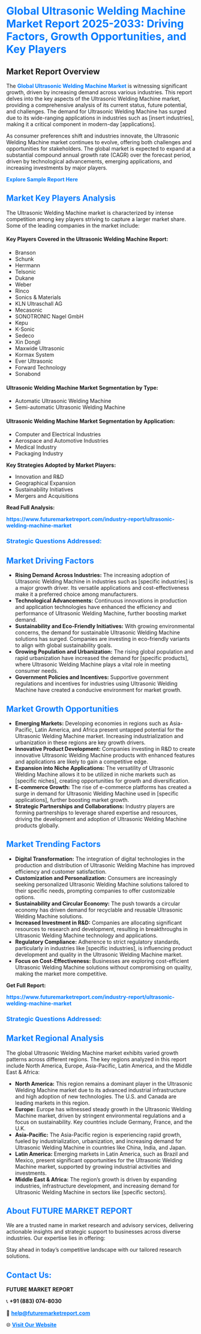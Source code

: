<h1 style="color: #007BFF;">Global Ultrasonic Welding Machine Market Report 2025-2033: Driving Factors, Growth Opportunities, and Key Players</h1>

<section id="overview">
<h2>Market Report Overview</h2>
<p>The <a href="https://www.futuremarketreport.com/industry-report/ultrasonic-welding-machine-market" style="color: #007BFF; text-decoration: none;"><strong>Global Ultrasonic Welding Machine Market</strong></a> is witnessing significant growth, driven by increasing demand across various industries. This report delves into the key aspects of the Ultrasonic Welding Machine market, providing a comprehensive analysis of its current status, future potential, and challenges. The demand for Ultrasonic Welding Machine has surged due to its wide-ranging applications in industries such as [insert industries], making it a critical component in modern-day [applications].</p>
<p>As consumer preferences shift and industries innovate, the Ultrasonic Welding Machine market continues to evolve, offering both challenges and opportunities for stakeholders. The global market is expected to expand at a substantial compound annual growth rate (CAGR) over the forecast period, driven by technological advancements, emerging applications, and increasing investments by major players.</p>
</section>

<section id="overview">
<p><a href="https://www.futuremarketreport.com/request-sample/reportId=85895" style="color: #007BFF; text-decoration: none;"><strong>Explore Sample Report Here</strong></a></p>
</section>

<section id="key-players">
<h2 style="color: #007BFF;">Market Key Players Analysis</h2>
<p>The Ultrasonic Welding Machine market is characterized by intense competition among key players striving to capture a larger market share. Some of the leading companies in the market include:</p>
<h4>Key Players Covered in the Ultrasonic Welding Machine Report:</h4>
<ul><li>Branson</li><li>Schunk</li><li>Herrmann</li><li>Telsonic</li><li>Dukane</li><li>Weber</li><li>Rinco</li><li>Sonics &amp; Materials</li><li>KLN Ultraschall AG</li><li>Mecasonic</li><li>SONOTRONIC Nagel GmbH</li><li>Kepu</li><li>K-Sonic</li><li>Sedeco</li><li>Xin Dongli</li><li>Maxwide Ultrasonic</li><li>Kormax System</li><li>Ever Ultrasonic</li><li>Forward Technology</li><li>Sonabond</li></ul>
<h4>Ultrasonic Welding Machine Market Segmentation by Type:</h4>
<ul><li>Automatic Ultrasonic Welding Machine</li><li>Semi-automatic Ultrasonic Welding Machine</li></ul>

<h4>Ultrasonic Welding Machine Market Segmentation by Application:</h4>
<ul><li>Computer and Electrical Industries</li><li>Aerospace and Automotive Industries</li><li>Medical Industry</li><li>Packaging Industry</li></ul>
<p><strong>Key Strategies Adopted by Market Players:</strong></p>
<ul>
<li>Innovation and R&D</li>
<li>Geographical Expansion</li>
<li>Sustainability Initiatives</li>
<li>Mergers and Acquisitions</li>
</ul>
</section>

<section>
<p><strong>Read Full Analysis: </strong></p><a href="https://www.futuremarketreport.com/industry-report/ultrasonic-welding-machine-market" style="color: #007BFF; text-decoration: none;"><strong>https://www.futuremarketreport.com/industry-report/ultrasonic-welding-machine-market</strong></a>
<h3 style="color: #007BFF;">Strategic Questions Addressed:</h3>
</section>

<section id="driving-factors">
<h2 style="color: #007BFF;">Market Driving Factors</h2>
<ul>
<li><strong>Rising Demand Across Industries:</strong> The increasing adoption of Ultrasonic Welding Machine in industries such as [specific industries] is a major growth driver. Its versatile applications and cost-effectiveness make it a preferred choice among manufacturers.</li>
<li><strong>Technological Advancements:</strong> Continuous innovations in production and application technologies have enhanced the efficiency and performance of Ultrasonic Welding Machine, further boosting market demand.</li>
<li><strong>Sustainability and Eco-Friendly Initiatives:</strong> With growing environmental concerns, the demand for sustainable Ultrasonic Welding Machine solutions has surged. Companies are investing in eco-friendly variants to align with global sustainability goals.</li>
<li><strong>Growing Population and Urbanization:</strong> The rising global population and rapid urbanization have increased the demand for [specific products], where Ultrasonic Welding Machine plays a vital role in meeting consumer needs.</li>
<li><strong>Government Policies and Incentives:</strong> Supportive government regulations and incentives for industries using Ultrasonic Welding Machine have created a conducive environment for market growth.</li>
</ul>
</section>

<section id="growth-opportunities">
<h2 style="color: #007BFF;">Market Growth Opportunities</h2>
<ul>
<li><strong>Emerging Markets:</strong> Developing economies in regions such as Asia-Pacific, Latin America, and Africa present untapped potential for the Ultrasonic Welding Machine market. Increasing industrialization and urbanization in these regions are key growth drivers.</li>
<li><strong>Innovative Product Development:</strong> Companies investing in R&D to create innovative Ultrasonic Welding Machine products with enhanced features and applications are likely to gain a competitive edge.</li>
<li><strong>Expansion into Niche Applications:</strong> The versatility of Ultrasonic Welding Machine allows it to be utilized in niche markets such as [specific niches], creating opportunities for growth and diversification.</li>
<li><strong>E-commerce Growth:</strong> The rise of e-commerce platforms has created a surge in demand for Ultrasonic Welding Machine used in [specific applications], further boosting market growth.</li>
<li><strong>Strategic Partnerships and Collaborations:</strong> Industry players are forming partnerships to leverage shared expertise and resources, driving the development and adoption of Ultrasonic Welding Machine products globally.</li>
</ul>
</section>

<section id="trending-factors">
<h2 style="color: #007BFF;">Market Trending Factors</h2>
<ul>
<li><strong>Digital Transformation:</strong> The integration of digital technologies in the production and distribution of Ultrasonic Welding Machine has improved efficiency and customer satisfaction.</li>
<li><strong>Customization and Personalization:</strong> Consumers are increasingly seeking personalized Ultrasonic Welding Machine solutions tailored to their specific needs, prompting companies to offer customizable options.</li>
<li><strong>Sustainability and Circular Economy:</strong> The push towards a circular economy has driven demand for recyclable and reusable Ultrasonic Welding Machine solutions.</li>
<li><strong>Increased Investment in R&D:</strong> Companies are allocating significant resources to research and development, resulting in breakthroughs in Ultrasonic Welding Machine technology and applications.</li>
<li><strong>Regulatory Compliance:</strong> Adherence to strict regulatory standards, particularly in industries like [specific industries], is influencing product development and quality in the Ultrasonic Welding Machine market.</li>
<li><strong>Focus on Cost-Effectiveness:</strong> Businesses are exploring cost-efficient Ultrasonic Welding Machine solutions without compromising on quality, making the market more competitive.</li>
</ul>
</section>

<section>
<p><strong>Get Full Report: </strong></p><a href="https://www.futuremarketreport.com/industry-report/ultrasonic-welding-machine-market" style="color: #007BFF; text-decoration: none;"><strong>https://www.futuremarketreport.com/industry-report/ultrasonic-welding-machine-market</strong></a>
<h3 style="color: #007BFF;">Strategic Questions Addressed:</h3>
</section>


<section id="regional-analysis">
<h2 style="color: #007BFF;">Market Regional Analysis</h2>
<p>The global Ultrasonic Welding Machine market exhibits varied growth patterns across different regions. The key regions analyzed in this report include North America, Europe, Asia-Pacific, Latin America, and the Middle East & Africa:</p>
<ul>
<li><strong>North America:</strong> This region remains a dominant player in the Ultrasonic Welding Machine market due to its advanced industrial infrastructure and high adoption of new technologies. The U.S. and Canada are leading markets in this region.</li>
<li><strong>Europe:</strong> Europe has witnessed steady growth in the Ultrasonic Welding Machine market, driven by stringent environmental regulations and a focus on sustainability. Key countries include Germany, France, and the U.K.</li>
<li><strong>Asia-Pacific:</strong> The Asia-Pacific region is experiencing rapid growth, fueled by industrialization, urbanization, and increasing demand for Ultrasonic Welding Machine in countries like China, India, and Japan.</li>
<li><strong>Latin America:</strong> Emerging markets in Latin America, such as Brazil and Mexico, present significant opportunities for the Ultrasonic Welding Machine market, supported by growing industrial activities and investments.</li>
<li><strong>Middle East & Africa:</strong> The region’s growth is driven by expanding industries, infrastructure development, and increasing demand for Ultrasonic Welding Machine in sectors like [specific sectors].</li>
</ul>
</section>

<footer>
<h2 style="color: #007BFF;">About FUTURE MARKET REPORT</h2>
<p>We are a trusted name in market research and advisory services, delivering actionable insights and strategic support to businesses across diverse industries. Our expertise lies in offering:</p>

<p>Stay ahead in today’s competitive landscape with our tailored research solutions.</p>

<h2 style="color: #007BFF;">Contact Us:</h2>
<p><strong>FUTURE MARKET REPORT</strong></p>
<p>📞 <strong>+91 (883) 074-8030</strong></p>
<p>📧 <strong><a href="mailto:help@futuremarketreport.com" style="color: #007BFF;">help@futuremarketreport.com</a></strong></p>
<p>🌐 <strong><a href="https://www.futuremarketreport.com/" style="color: #007BFF;">Visit Our Website</a></strong></p>
</footer>